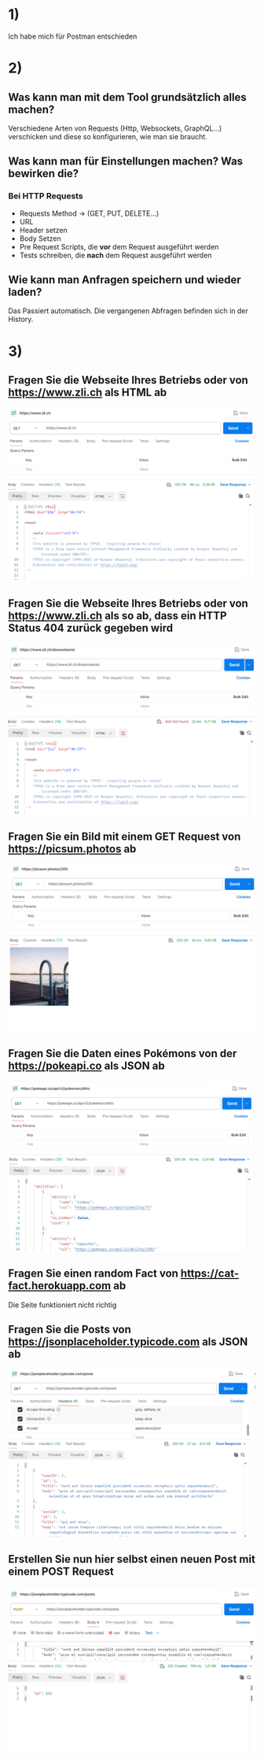 # 1)
Ich habe mich für Postman entschieden
# 2)
## Was kann man mit dem Tool grundsätzlich alles machen?
Verschiedene Arten von Requests (Http, Websockets, GraphQL...) verschicken und diese so konfigurieren,
wie man sie braucht.
## Was kann man für Einstellungen machen? Was bewirken die?
### Bei HTTP Requests
- Requests Method -> (GET, PUT, DELETE...)
- URL
- Header setzen
- Body Setzen
- Pre Request Scripts, die **vor** dem Request ausgeführt werden
- Tests schreiben, die **nach** dem Request ausgeführt werden
## Wie kann man Anfragen speichern und wieder laden?
Das Passiert automatisch. Die vergangenen Abfragen befinden sich in der History.
# 3)
## Fragen Sie die Webseite Ihres Betriebs oder von https://www.zli.ch als HTML ab
![zli page](../../assets/2025-03-28-13-05-33.png)
## Fragen Sie die Webseite Ihres Betriebs oder von https://www.zli.ch als so ab, dass ein HTTP Status 404 zurück gegeben wird
![404](../../assets/2025-03-28-13-06-08.png)
## Fragen Sie ein Bild mit einem GET Request von https://picsum.photos ab
![image](../../assets/2025-03-28-13-06-49.png)
## Fragen Sie die Daten eines Pokémons von der https://pokeapi.co als JSON ab
![pokemon](../../assets/2025-03-28-13-07-37.png)
## Fragen Sie einen random Fact von https://cat-fact.herokuapp.com ab
Die Seite funktioniert nicht richtig
## Fragen Sie die Posts von https://jsonplaceholder.typicode.com als JSON ab
![posts](../../assets/2025-03-28-13-12-49.png)
## Erstellen Sie nun hier selbst einen neuen Post mit einem POST Request
![new post](../../assets/2025-03-28-13-13-42.png)
